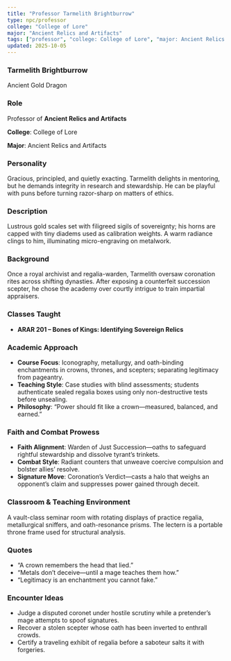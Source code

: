 ```yaml
---
title: "Professor Tarmelith Brightburrow"
type: npc/professor
college: "College of Lore"
major: "Ancient Relics and Artifacts"
tags: ["professor", "college: College of Lore", "major: Ancient Relics and Artifacts", "variant:gold"]
updated: 2025-10-05
---
```

### Tarmelith Brightburrow

Ancient Gold Dragon

### Role

Professor of **Ancient Relics and Artifacts**

**College**: College of Lore

**Major**: Ancient Relics and Artifacts

### Personality

Gracious, principled, and quietly exacting. Tarmelith delights in mentoring, but he demands integrity in research and stewardship. He can be playful with puns before turning razor-sharp on matters of ethics.

### Description

Lustrous gold scales set with filigreed sigils of sovereignty; his horns are capped with tiny diadems used as calibration weights. A warm radiance clings to him, illuminating micro-engraving on metalwork.

### Background

Once a royal archivist and regalia-warden, Tarmelith oversaw coronation rites across shifting dynasties. After exposing a counterfeit succession scepter, he chose the academy over courtly intrigue to train impartial appraisers.

### Classes Taught

- **ARAR 201 – Bones of Kings: Identifying Sovereign Relics**



### Academic Approach

- **Course Focus**: Iconography, metallurgy, and oath-binding enchantments in crowns, thrones, and scepters; separating legitimacy from pageantry.
- **Teaching Style**: Case studies with blind assessments; students authenticate sealed regalia boxes using only non-destructive tests before unsealing.
- **Philosophy**: “Power should fit like a crown—measured, balanced, and earned.”

### Faith and Combat Prowess

- **Faith Alignment**: Warden of Just Succession—oaths to safeguard rightful stewardship and dissolve tyrant’s trinkets.
- **Combat Style**: Radiant counters that unweave coercive compulsion and bolster allies’ resolve.
- **Signature Move**: Coronation’s Verdict—casts a halo that weighs an opponent’s claim and suppresses power gained through deceit.

### Classroom & Teaching Environment

A vault-class seminar room with rotating displays of practice regalia, metallurgical sniffers, and oath-resonance prisms. The lectern is a portable throne frame used for structural analysis.

### Quotes

- “A crown remembers the head that lied.”
- “Metals don’t deceive—until a mage teaches them how.”
- “Legitimacy is an enchantment you cannot fake.”

### Encounter Ideas

- Judge a disputed coronet under hostile scrutiny while a pretender’s mage attempts to spoof signatures.
- Recover a stolen scepter whose oath has been inverted to enthrall crowds.
- Certify a traveling exhibit of regalia before a saboteur salts it with forgeries.
